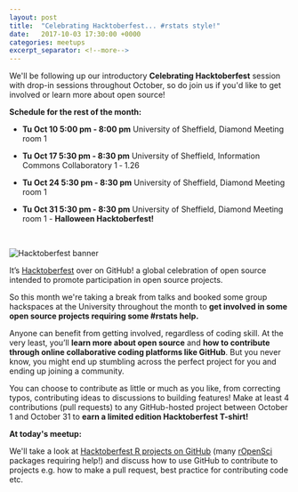 ```yaml
---
layout: post
title:  "Celebrating Hacktoberfest... #rstats style!"
date:   2017-10-03 17:30:00 +0000
categories: meetups
excerpt_separator: <!--more-->
---
```


We'll be following up our introductory **Celebrating Hacktoberfest** session with drop-in sessions throughout October, so do join us if you'd like to get involved or learn more about open source!

**Schedule for the rest of the month:**

- **Tu Oct 10 5:00 pm - 8:00 pm** University of Sheffield, Diamond Meeting room 1

- **Tu Oct 17 5:30 pm - 8:30 pm** University of Sheffield, Information Commons Collaboratory 1 ‐ 1.26

- **Tu Oct 24 5:30 pm - 8:30 pm** University of Sheffield, Diamond Meeting room 1

- **Tu Oct 31 5:30 pm - 8:30 pm** University of Sheffield, Diamond Meeting room 1 - **Halloween Hacktoberfest!**

<!--more-->

<br />

![Hacktoberfest banner](https://cloud.githubusercontent.com/assets/121322/18864038/31532b4a-8449-11e6-8701-97c00c95bf09.png)

It’s [Hacktoberfest](https://hacktoberfest.digitalocean.com/) over on GitHub! a global celebration of open source intended to promote participation in open source projects.

So this month we're taking a break from talks and booked some group hackspaces at the University throughout the month to **get involved in some open source projects requiring some #rstats help.**

Anyone can benefit from getting involved, regardless of coding skill. At the very least, you’ll **learn more about open source** and **how to contribute through online collaborative coding platforms like GitHub**. But you never know, you might end up stumbling across the perfect project for you and ending up joining a community.

You can choose to contribute as little or much as you like, from correcting typos, contributing ideas to discussions to building features! Make at least 4 contributions (pull requests) to any GitHub-hosted project between October 1 and October 31 to **earn a limited edition Hacktoberfest T-shirt!**


**At today's meetup:**

We'll take a look at [Hacktoberfest R projects on GitHub](https://github.com/search?utf8=%E2%9C%93&q=label%3Ahacktoberfest+state%3Aopen+type%3Aissue+language%3AR&type=) (many [rOpenSci](https://ropensci.org/) packages requiring help!) and discuss how to use GitHub to contribute to projects e.g. how to make a pull request, best practice for contributing code etc.
